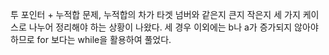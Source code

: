 투 포인터 + 누적합  문제, 누적합의 차가 타겟 넘버와 같은지 큰지 작은지 
세 가지 케이스로 나누어 정리해야 하는 상황이 나왔다. 
세 경우 이외에는 b나 a가 증가되지 않아야 하므로 for 보다는 while을 활용하여 풀었다. 
